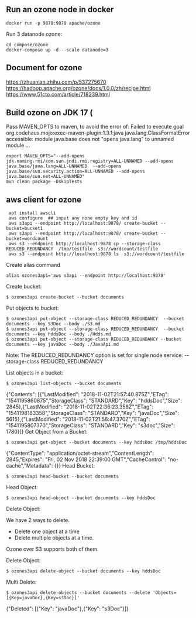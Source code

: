 
## Run an ozone node in docker

```
docker run -p 9878:9878 apache/ozone
```

Run 3 datanode ozone:

```
cd compose/ozone
docker-compose up -d --scale datanode=3
```

## Document for ozone
https://zhuanlan.zhihu.com/p/537275670
https://hadoop.apache.org/ozone/docs/1.0.0/zh/recipe.html
https://www.51cto.com/article/718239.html


## Build ozone on JDK 17 (

Pass MAVEN_OPTS to maven, to avoid the error of: 
Failed to execute goal org.codehaus.mojo:exec-maven-plugin:1.3.1:java  java.lang.ClassFormatError accessible: module java.base does not "opens java.lang" to unnamed module ...

```
export MAVEN_OPTS="--add-opens jdk.naming.rmi/com.sun.jndi.rmi.registry=ALL-UNNAMED --add-opens java.base/java.lang=ALL-UNNAMED  --add-opens java.base/sun.security.action=ALL-UNNAMED --add-opens java.base/sun.net=ALL-UNNAMED"
mvn clean package -DskipTests
```

## aws client for ozone

```
 apt install awscli
 aws configure  ## input any none empty key and id
 aws s3api --endpoint http://localhost:9878/ create-bucket --bucket=bucket1
 aws s3api --endpoint http://localhost:9878/ create-bucket --bucket=wordcount
 aws s3 --endpoint http://localhost:9878 cp --storage-class REDUCED_REDUNDANCY  /tmp/testfile  s3://wordcount/testfile
 aws s3 --endpoint http://localhost:9878 ls  s3://wordcount/testfile
```

 Create alias command
```
alias ozones3api='aws s3api --endpoint http://localhost:9878'
```

Create bucket:
```
$ ozones3api create-bucket --bucket documents
```

Put objects to bucket:
```
$ ozones3api put-object --storage-class REDUCED_REDUNDANCY  --bucket documents --key S3Doc --body ./S3.md
$ ozones3api put-object --storage-class REDUCED_REDUNDANCY  --bucket documents --key hddsDoc --body ./Hdds.md
$ ozones3api put-object --storage-class REDUCED_REDUNDANCY --bucket documents --key javaDoc --body ./JavaApi.md
```

Note: The REDUCED_REDUNDANCY option is set for single node service:
 --storage-class REDUCED_REDUNDANCY 

List objects in a bucket:

```
$ ozones3api list-objects --bucket documents
```
{"Contents": [{"LastModified": "2018-11-02T21:57:40.875Z","ETag": "1541195860875","StorageClass": "STANDARD","Key": "hddsDoc","Size": 2845},{"LastModified": "2018-11-02T22:36:23.358Z","ETag": "1541198183358","StorageClass": "STANDARD","Key": "javaDoc","Size": 5615},{"LastModified": "2018-11-02T21:56:47.370Z","ETag": "1541195807370","StorageClass": "STANDARD","Key": "s3doc","Size": 1780}]}
Get Object from a Bucket:

```
$ ozones3api get-object --bucket documents --key hddsDoc /tmp/hddsDoc
```
{"ContentType": "application/octet-stream","ContentLength": 2845,"Expires": "Fri, 02 Nov 2018 22:39:00 GMT","CacheControl": "no-cache","Metadata": {}}
Head Bucket:

```
$ ozones3api head-bucket --bucket documents
```

Head Object:
```
$ ozones3api head-object --bucket documents --key hddsDoc
```

Delete Object:

We have 2 ways to delete.

* Delete one object at a time
* Delete multiple objects at a time.

Ozone over S3 supports both of them.

Delete Object:
```
$ ozones3api delete-object --bucket documents --key hddsDoc
```

Multi Delete:
```
$ ozones3api delete-objects --bucket documents --delete 'Objects=[{Key=javaDoc},{Key=s3Doc}]'
```
{"Deleted": [{"Key": "javaDoc"},{"Key": "s3Doc"}]}
